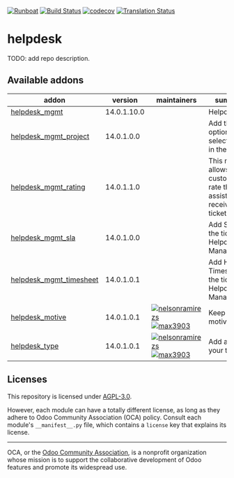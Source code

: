 
[![Runboat](https://img.shields.io/badge/runboat-Try%20me-875A7B.png)](https://runboat.odoo-community.org/builds?repo=OCA/helpdesk&target_branch=14.0)
[![Build Status](https://travis-ci.com/OCA/helpdesk.svg?branch=14.0)](https://travis-ci.com/OCA/helpdesk)
[![codecov](https://codecov.io/gh/OCA/helpdesk/branch/14.0/graph/badge.svg)](https://codecov.io/gh/OCA/helpdesk)
[![Translation Status](https://translation.odoo-community.org/widgets/helpdesk-14-0/-/svg-badge.svg)](https://translation.odoo-community.org/engage/helpdesk-14-0/?utm_source=widget)

<!-- /!\ do not modify above this line -->

# helpdesk

TODO: add repo description.

<!-- /!\ do not modify below this line -->

<!-- prettier-ignore-start -->

[//]: # (addons)

Available addons
----------------
addon | version | maintainers | summary
--- | --- | --- | ---
[helpdesk_mgmt](helpdesk_mgmt/) | 14.0.1.10.0 |  | Helpdesk
[helpdesk_mgmt_project](helpdesk_mgmt_project/) | 14.0.1.0.0 |  | Add the option to select project in the tickets.
[helpdesk_mgmt_rating](helpdesk_mgmt_rating/) | 14.0.1.1.0 |  | This module allows customer to rate the assistance received on a ticket.
[helpdesk_mgmt_sla](helpdesk_mgmt_sla/) | 14.0.1.0.0 |  | Add SLA to the tickets for Helpdesk Management.
[helpdesk_mgmt_timesheet](helpdesk_mgmt_timesheet/) | 14.0.1.0.1 |  | Add HR Timesheet to the tickets for Helpdesk Management.
[helpdesk_motive](helpdesk_motive/) | 14.0.1.0.1 | [![nelsonramirezs](https://github.com/nelsonramirezs.png?size=30px)](https://github.com/nelsonramirezs) [![max3903](https://github.com/max3903.png?size=30px)](https://github.com/max3903) | Keep the motive
[helpdesk_type](helpdesk_type/) | 14.0.1.0.1 | [![nelsonramirezs](https://github.com/nelsonramirezs.png?size=30px)](https://github.com/nelsonramirezs) [![max3903](https://github.com/max3903.png?size=30px)](https://github.com/max3903) | Add a type to your tickets

[//]: # (end addons)

<!-- prettier-ignore-end -->

## Licenses

This repository is licensed under [AGPL-3.0](LICENSE).

However, each module can have a totally different license, as long as they adhere to Odoo Community Association (OCA)
policy. Consult each module's `__manifest__.py` file, which contains a `license` key
that explains its license.

----
OCA, or the [Odoo Community Association](http://odoo-community.org/), is a nonprofit
organization whose mission is to support the collaborative development of Odoo features
and promote its widespread use.
